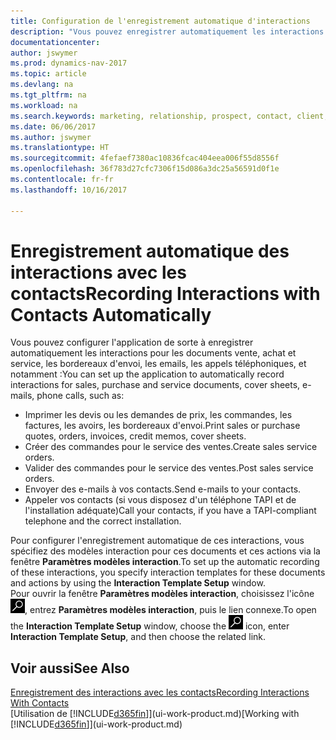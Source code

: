 ```yaml
---
title: Configuration de l'enregistrement automatique d'interactions
description: "Vous pouvez enregistrer automatiquement les interactions client, par exemple, pour les documents ventes, achat et service ou les appels téléphoniques."
documentationcenter: 
author: jswymer
ms.prod: dynamics-nav-2017
ms.topic: article
ms.devlang: na
ms.tgt_pltfrm: na
ms.workload: na
ms.search.keywords: marketing, relationship, prospect, contact, client, customer
ms.date: 06/06/2017
ms.author: jswymer
ms.translationtype: HT
ms.sourcegitcommit: 4fefaef7380ac10836fcac404eea006f55d8556f
ms.openlocfilehash: 36f783d27cfc7306f15d086a3dc25a56591d0f1e
ms.contentlocale: fr-fr
ms.lasthandoff: 10/16/2017

---
```

# <a name="recording-interactions-with-contacts-automatically"></a><span data-ttu-id="d1ee0-103">Enregistrement automatique des interactions avec les contacts</span><span class="sxs-lookup"><span data-stu-id="d1ee0-103">Recording Interactions with Contacts Automatically</span></span>
<span data-ttu-id="d1ee0-104">Vous pouvez configurer l'application de sorte à enregistrer automatiquement les interactions pour les documents vente, achat et service, les bordereaux d'envoi, les emails, les appels téléphoniques, et notamment :</span><span class="sxs-lookup"><span data-stu-id="d1ee0-104">You can set up the application to automatically record interactions for sales, purchase and service documents, cover sheets, e-mails, phone calls, such as:</span></span>

* <span data-ttu-id="d1ee0-105">Imprimer les devis ou les demandes de prix, les commandes, les factures, les avoirs, les bordereaux d'envoi.</span><span class="sxs-lookup"><span data-stu-id="d1ee0-105">Print sales or purchase quotes, orders, invoices, credit memos, cover sheets.</span></span>
* <span data-ttu-id="d1ee0-106">Créer des commandes pour le service des ventes.</span><span class="sxs-lookup"><span data-stu-id="d1ee0-106">Create sales service orders.</span></span>
* <span data-ttu-id="d1ee0-107">Valider des commandes pour le service des ventes.</span><span class="sxs-lookup"><span data-stu-id="d1ee0-107">Post sales service orders.</span></span>
* <span data-ttu-id="d1ee0-108">Envoyer des e-mails à vos contacts.</span><span class="sxs-lookup"><span data-stu-id="d1ee0-108">Send e-mails to your contacts.</span></span>
* <span data-ttu-id="d1ee0-109">Appeler vos contacts (si vous disposez d'un téléphone TAPI et de l'installation adéquate)</span><span class="sxs-lookup"><span data-stu-id="d1ee0-109">Call your contacts, if you have a TAPI-compliant telephone and the correct installation.</span></span>

<span data-ttu-id="d1ee0-110">Pour configurer l'enregistrement automatique de ces interactions, vous spécifiez des modèles interaction pour ces documents et ces actions via la fenêtre **Paramètres modèles interaction**.</span><span class="sxs-lookup"><span data-stu-id="d1ee0-110">To set up the automatic recording of these interactions, you specify interaction templates for these documents and actions by using the **Interaction Template Setup** window.</span></span>  
<span data-ttu-id="d1ee0-111">Pour ouvrir la fenêtre **Paramètres modèles interaction**, choisissez l'icône ![Page ou état pour la recherche](media/ui-search/search_small.png "Page ou état pour la recherche"), entrez **Paramètres modèles interaction**, puis le lien connexe.</span><span class="sxs-lookup"><span data-stu-id="d1ee0-111">To open the **Interaction Template Setup** window, choose the ![Search for Page or Report](media/ui-search/search_small.png "Search for Page or Report icon") icon, enter **Interaction Template Setup**, and then choose the related link.</span></span>

## <a name="see-also"></a><span data-ttu-id="d1ee0-112">Voir aussi</span><span class="sxs-lookup"><span data-stu-id="d1ee0-112">See Also</span></span>
[<span data-ttu-id="d1ee0-113">Enregistrement des interactions avec les contacts</span><span class="sxs-lookup"><span data-stu-id="d1ee0-113">Recording Interactions With Contacts</span></span>](marketing-interactions.md)  
<span data-ttu-id="d1ee0-114">[Utilisation de [!INCLUDE[d365fin](includes/d365fin_md.md)]](ui-work-product.md)</span><span class="sxs-lookup"><span data-stu-id="d1ee0-114">[Working with [!INCLUDE[d365fin](includes/d365fin_md.md)]](ui-work-product.md)</span></span>  

